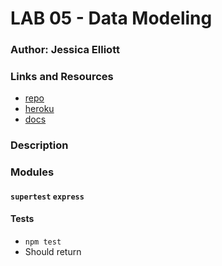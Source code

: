 LAB 05 - Data Modeling
=================================================


### Author: Jessica Elliott

### Links and Resources
* [repo](https://github.com/JElliott-401-advanced-javascript/Labs/tree/master/Lab-05-Data-Modeling)
* [heroku](   ) 
* [docs](    )

### Description


### Modules
#### `supertest` `express`
  
#### Tests
* `npm test`
* Should return 